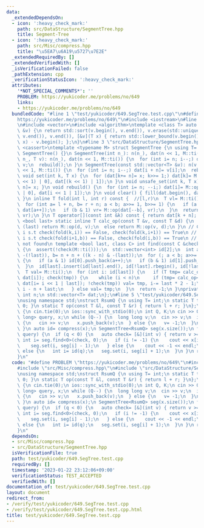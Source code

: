 ```yaml
---
data:
  _extendedDependsOn:
  - icon: ':heavy_check_mark:'
    path: src/DataStructure/SegmentTree.hpp
    title: Segment-Tree
  - icon: ':heavy_check_mark:'
    path: src/Misc/compress.hpp
    title: "\u5EA7\u6A19\u5727\u7E2E"
  _extendedRequiredBy: []
  _extendedVerifiedWith: []
  _isVerificationFailed: false
  _pathExtension: cpp
  _verificationStatusIcon: ':heavy_check_mark:'
  attributes:
    '*NOT_SPECIAL_COMMENTS*': ''
    PROBLEM: https://yukicoder.me/problems/no/649
    links:
    - https://yukicoder.me/problems/no/649
  bundledCode: "#line 1 \"test/yukicoder/649.SegTree.test.cpp\"\n#define PROBLEM \"\
    https://yukicoder.me/problems/no/649\"\n#include <iostream>\n#line 2 \"src/Misc/compress.hpp\"\
    \n#include <vector>\n#include <algorithm>\ntemplate <class T> auto compress(std::vector<T>\
    \ &v) {\n return std::sort(v.begin(), v.end()), v.erase(std::unique(v.begin(),\
    \ v.end()), v.end()), [&v](T x) { return std::lower_bound(v.begin(), v.end(),\
    \ x) - v.begin(); };\n}\n#line 3 \"src/DataStructure/SegmentTree.hpp\"\n#include\
    \ <cassert>\ntemplate <typename M> struct SegmentTree {\n using T= typename M::T;\n\
    \ SegmentTree() {}\n SegmentTree(int n_): n(n_), dat(n << 1, M::ti()) {}\n SegmentTree(int\
    \ n_, T v): n(n_), dat(n << 1, M::ti()) {\n  for (int i= n; i--;) dat[i + n]=\
    \ v;\n  rebuild();\n }\n SegmentTree(const std::vector<T> &v): n(v.size()), dat(n\
    \ << 1, M::ti()) {\n  for (int i= n; i--;) dat[i + n]= v[i];\n  rebuild();\n }\n\
    \ void set(int k, T x) {\n  for (dat[k+= n]= x; k>>= 1;) dat[k]= M::op(dat[(k\
    \ << 1) | 0], dat[(k << 1) | 1]);\n }\n void unsafe_set(int k, T x) { dat[k +\
    \ n]= x; }\n void rebuild() {\n  for (int i= n; --i;) dat[i]= M::op(dat[i << 1\
    \ | 0], dat[i << 1 | 1]);\n }\n void clear() { fill(dat.begin(), dat.end(), M::ti());\
    \ }\n inline T fold(int l, int r) const {  //[l,r)\n  T vl= M::ti(), vr= M::ti();\n\
    \  for (int a= l + n, b= r + n; a < b; a>>= 1, b>>= 1) {\n   if (a & 1) vl= M::op(vl,\
    \ dat[a++]);\n   if (b & 1) vr= M::op(dat[--b], vr);\n  }\n  return M::op(vl,\
    \ vr);\n }\n T operator[](const int &k) const { return dat[k + n]; }\n template\
    \ <bool last> static inline T calc_op(const T &v, const T &d) {\n  if constexpr\
    \ (last) return M::op(d, v);\n  else return M::op(v, d);\n }\n // Case 0. find\
    \ i s.t check(fold(k,i)) == False, check(fold(k,i+1)) == True\n // Case 1. find\
    \ i s.t check(fold(i+1,b)) == False, check(fold(i,b)) == True\n // return -1 if\
    \ not found\n template <bool last, class C> int find(const C &check, int k) const\
    \ {\n  assert(!check(M::ti()));\n  std::vector<int> id[2];\n  int a= n + (k &\
    \ -(!last)), b= n + n + ((k - n) & -(last));\n  for (; a < b; a>>= 1, b>>= 1)\
    \ {\n   if (a & 1) id[0].push_back(a++);\n   if (b & 1) id[1].push_back(--b);\n\
    \  }\n  id[last].insert(id[last].end(), id[!last].rbegin(), id[!last].rend());\n\
    \  T val= M::ti();\n  for (int i: id[last]) {\n   if (T tmp= calc_op<last>(val,\
    \ dat[i]); check(tmp)) {\n    while (i < n)\n     if (tmp= calc_op<last>(val,\
    \ dat[i= i << 1 | last]); !check(tmp)) val= tmp, i-= last * 2 - 1;\n    return\
    \ i - n + last;\n   } else val= tmp;\n  }\n  return -1;\n }\nprivate:\n const\
    \ int n;\n std::vector<T> dat;\n};\n#line 5 \"test/yukicoder/649.SegTree.test.cpp\"\
    \nusing namespace std;\nstruct RsumQ {\n using T= int;\n static T ti() { return\
    \ 0; }\n static T op(const T &l, const T &r) { return l + r; }\n};\nsigned main()\
    \ {\n cin.tie(0);\n ios::sync_with_stdio(0);\n int Q, K;\n cin >> Q >> K;\n vector<long\
    \ long> query, x;\n while (Q--) {\n  long long v;\n  cin >> v;\n  if (v == 1)\
    \ {\n   cin >> v;\n   x.push_back(v);\n  } else {\n   v= -1;\n  }\n  query.push_back(v);\n\
    \ }\n auto id= compress(x);\n SegmentTree<RsumQ> seg(x.size());\n for (auto q:\
    \ query) {\n  if (q < 0) {\n   auto check= [&](int v) { return v >= K; };\n  \
    \ int i= seg.find<0>(check, 0);\n   if (i != -1) {\n    cout << x[i] << endl;\n\
    \    seg.set(i, seg[i] - 1);\n   } else {\n    cout << -1 << endl;\n   }\n  }\
    \ else {\n   int i= id(q);\n   seg.set(i, seg[i] + 1);\n  }\n }\n return 0;\n\
    }\n"
  code: "#define PROBLEM \"https://yukicoder.me/problems/no/649\"\n#include <iostream>\n\
    #include \"src/Misc/compress.hpp\"\n#include \"src/DataStructure/SegmentTree.hpp\"\
    \nusing namespace std;\nstruct RsumQ {\n using T= int;\n static T ti() { return\
    \ 0; }\n static T op(const T &l, const T &r) { return l + r; }\n};\nsigned main()\
    \ {\n cin.tie(0);\n ios::sync_with_stdio(0);\n int Q, K;\n cin >> Q >> K;\n vector<long\
    \ long> query, x;\n while (Q--) {\n  long long v;\n  cin >> v;\n  if (v == 1)\
    \ {\n   cin >> v;\n   x.push_back(v);\n  } else {\n   v= -1;\n  }\n  query.push_back(v);\n\
    \ }\n auto id= compress(x);\n SegmentTree<RsumQ> seg(x.size());\n for (auto q:\
    \ query) {\n  if (q < 0) {\n   auto check= [&](int v) { return v >= K; };\n  \
    \ int i= seg.find<0>(check, 0);\n   if (i != -1) {\n    cout << x[i] << endl;\n\
    \    seg.set(i, seg[i] - 1);\n   } else {\n    cout << -1 << endl;\n   }\n  }\
    \ else {\n   int i= id(q);\n   seg.set(i, seg[i] + 1);\n  }\n }\n return 0;\n\
    }\n"
  dependsOn:
  - src/Misc/compress.hpp
  - src/DataStructure/SegmentTree.hpp
  isVerificationFile: true
  path: test/yukicoder/649.SegTree.test.cpp
  requiredBy: []
  timestamp: '2023-01-22 23:12:06+09:00'
  verificationStatus: TEST_ACCEPTED
  verifiedWith: []
documentation_of: test/yukicoder/649.SegTree.test.cpp
layout: document
redirect_from:
- /verify/test/yukicoder/649.SegTree.test.cpp
- /verify/test/yukicoder/649.SegTree.test.cpp.html
title: test/yukicoder/649.SegTree.test.cpp
---
```

